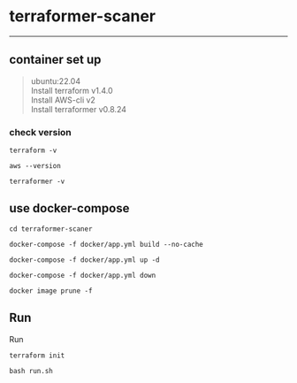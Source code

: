 # terraformer-scaner





---

## container set up

> ubuntu:22.04 <br>
> Install terraform v1.4.0 <br>
> Install AWS-cli v2 <br>
> Install terraformer v0.8.24 <br>


### check version
```
terraform -v

aws --version

terraformer -v
```






## use docker-compose
```
cd terraformer-scaner

docker-compose -f docker/app.yml build --no-cache

docker-compose -f docker/app.yml up -d

docker-compose -f docker/app.yml down

docker image prune -f
```



## Run

Run
```
terraform init

bash run.sh
```









